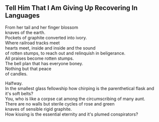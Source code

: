 Tell Him That I Am Giving Up Recovering In Languages
----------------------------------------------------
From her tail and her finger blossom  
knaves of the earth.  
Pockets of graphite converted into ivory.  
Where railroad tracks meet  
hearts meet, inside and inside and the sound  
of rotten stumps, to reach out and relinquish in beligerance.  
All praises become rotten stumps.  
The bell plan that has everyone boney.  
Nothing but that peace  
of candles.  
  
Halfway.  
In the smallest glass fellowship how chirping is the parenthetical flask and it's soft belts?  
You, who is like a corpse cat among the circumscribing of many aunt.  
There are no walls but sterile cycles of rose and green  
knaves of sensible rigid graphite.  
How kissing is the essential eternity and it's plumed conspirators?  
